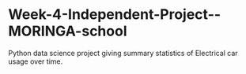 # Week-4-Independent-Project--MORINGA-school
Python data science project giving summary statistics of Electrical car usage over time.
